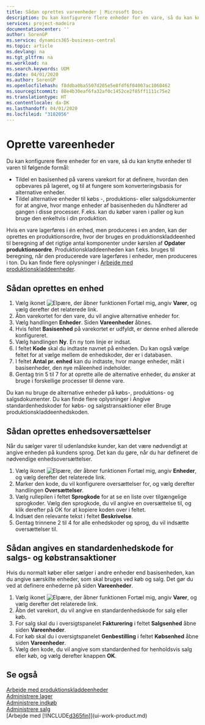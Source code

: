 ```yaml
---
title: Sådan oprettes vareenheder | Microsoft Docs
description: Du kan konfigurere flere enheder for en vare, så du kan knytte enheder til varen.
services: project-madeira
documentationcenter: ''
author: SorenGP
ms.service: dynamics365-business-central
ms.topic: article
ms.devlang: na
ms.tgt_pltfrm: na
ms.workload: na
ms.search.keywords: UOM
ms.date: 04/01/2020
ms.author: SorenGP
ms.openlocfilehash: f8ddba0ba5507d205e5e8fdf6f04007ac1060462
ms.sourcegitcommit: 88e4b30eaf6fa32af0c1452ce2f85ff1111c75e2
ms.translationtype: HT
ms.contentlocale: da-DK
ms.lasthandoff: 04/01/2020
ms.locfileid: "3182056"
---
```

# <a name="set-up-item-units-of-measure"></a>Oprette vareenheder
Du kan konfigurere flere enheder for en vare, så du kan knytte enheder til varen til følgende formål:

- Tildel en basisenhed på varens varekort for at definere, hvordan den opbevares på lageret, og til at fungere som konverteringsbasis for alternative enheder.
- Tildel alternative enheder til købs -, produktions- eller salgsdokumenter for at angive, hvor mange enheder af basisenheden du håndterer ad gangen i disse processer. F.eks. kan du køber varen i paller og kun bruge den enkeltvis i din produktion.

Hvis en vare lagerføres i én enhed, men produceres i en anden, kan der oprettes en produktionsordre, hvor der bruges en produktionskladdeenhed til beregning af det rigtige antal komponenter under kørslen af **Opdater produktionsordre**. Produktionskladdeenheden kan f.eks. bruges til beregning, når den producerede vare lagerføres i enheder, men produceres i ton. Du kan finde flere oplysninger i [Arbejde med produktionskladdeenheder](production-how-to-use-the-manufacturing-batch-unit-of-measure.md).

## <a name="to-set-up-a-unit-of-measure"></a>Sådan oprettes en enhed
1. Vælg ikonet ![Elpære, der åbner funktionen Fortæl mig](media/ui-search/search_small.png "Fortæl mig, hvad du vil foretage dig"), angiv **Varer**, og vælg derefter det relaterede link.
2. Åbn varekortet for den vare, du vil angive alternative enheder for.
3. Vælg handlingen **Enheder**. Siden **Vareenheder** åbnes.
4. Hvis feltet **Basisenhed** på varekortet er udfyldt, er denne enhed allerede konfigureret.
5. Vælg handlingen **Ny**. En ny tom linje er indsat.
6. I feltet **Kode** skal du indtaste navnet på enheden. Du kan også vælge feltet for at vælge mellem de enhedskoder, der er i databasen.
7. I feltet **Antal pr. enhed** kan du indtaste, hvor mange enheder, målt i basisenheder, den nye måleenhed indeholder.
8. Gentag trin 5 til 7 for at oprette alle de alternative enheder, du ønsker at bruge i forskellige processer til denne vare.

Du kan nu bruge de alternative enheder på købs-, produktions- og salgsdokumenter. Du kan finde flere oplysninger i Angive standardenhedskoder for købs- og salgstransaktioner eller Bruge produktionskladdeenhedskoden.

## <a name="to-set-up-unit-of-measure-translations"></a>Sådan oprettes enhedsoversættelser
Når du sælger varer til udenlandske kunder, kan det være nødvendigt at angive enheden på kundens sprog. Det kan du gøre, når du har defineret de nødvendige enhedsoversættelser.

1. Vælg ikonet ![Elpære, der åbner funktionen Fortæl mig](media/ui-search/search_small.png "Fortæl mig, hvad du vil foretage dig"), angiv **Enheder**, og vælg derefter det relaterede link.
2. Marker den kode, du vil konfigurere oversættelser for, og vælg derefter handlingen **Oversættelser**.
3. Vælg rullepilen i feltet **Sprogkode** for at se en liste over tilgængelige sprogkoder. Vælg den sprogkode, du vil angive en oversættelse til, og klik derefter på OK for at kopiere koden over i feltet.
4. Indsæt den relevante tekst i feltet **Beskrivelse**.
5. Gentag trinnene 2 til 4 for alle enhedskoder og sprog, du vil indsætte oversættelser til.

## <a name="to-enter-a-default-unit-of-measure-code-for-sales-and-purchasing-transactions"></a>Sådan angives en standardenhedskode for salgs- og købstransaktioner
Hvis du normalt køber eller sælger i andre enheder end basisenheden, kan du angive særskilte enheder, som skal bruges ved køb og salg. Det gør du ved at definere enhederne på siden **Vareenheder**.

1. Vælg ikonet ![Elpære, der åbner funktionen Fortæl mig](media/ui-search/search_small.png "Fortæl mig, hvad du vil foretage dig"), angiv **Varer**, og vælg derefter det relaterede link.
2. Åbn det varekort, du vil angive en standardenhedskode for salg eller køb.
3. For salg skal du i oversigtspanelet **Fakturering** i feltet **Salgsenhed** åbne siden **Vareenheder**.
4. For køb skal du i oversigtspanelet **Genbestilling** i feltet **Købsenhed** åbne siden **Vareenheder**.
5. Vælg den kode, du vil angive som standardenhed for henholdsvis salg eller køb, og vælg derefter knappen **OK**.

## <a name="see-also"></a>Se også
[Arbejde med produktionskladdeenheder](production-how-to-use-the-manufacturing-batch-unit-of-measure.md)  
[Administrere lager](inventory-manage-inventory.md)  
[Administrere indkøb](purchasing-manage-purchasing.md)  
[Administrere salg](sales-manage-sales.md)    
[Arbejde med [!INCLUDE[d365fin](includes/d365fin_md.md)]](ui-work-product.md)
